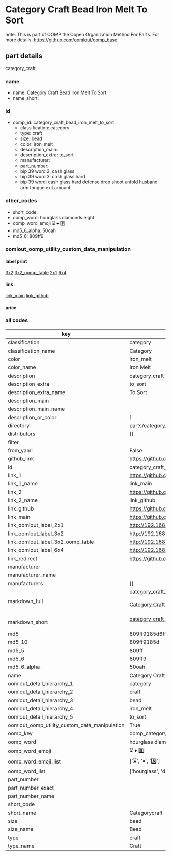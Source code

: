 # Category Craft Bead Iron Melt To Sort  

note: This is part of OOMP the Oopen Organization Method For Parts. For more details: https://github.com/oomlout/oomp_base

##  part details
  



category_craft



### name
* name: Category Craft Bead Iron Melt To Sort
* name_short: 
### id
* oomp_id: category_craft_bead_iron_melt_to_sort
  * classification: category
  * type: craft
  * size: bead
  * color: iron_melt
  * description_main: 
  * description_extra: to_sort
  * manufacturer: 
  * part_number: 
  * bip 39 word 2: cash glass
  * bip 39 word 3: cash glass hard
  * bip 39 word: cash glass hard defense drop shoot unfold husband arm tongue exit amount

### other_codes
* short_code: 
* oomp_word: hourglass diamonds eight
* oomp_word_emoji :hourglass: :diamonds: :eight:
* md5_6_alpha: 50oah
* md5_6: 809ff9






### oomlout_oomp_utility_custom_data_manipulation
#### label print
[3x2](http://192.168.1.245:1112/?label=oomp%2050oah)
[3x2_oomp_table](http://192.168.1.108:1112/?label=oomp%2050oah)
[2x1](http://192.168.1.242:1112/?label=oomp%2050oah)
[6x4](http://192.168.1.55:1112/?label=oomp%2050oah)    

#### link

[link_main](https://github.com/oomlout/oomlout_oomp_version_1_messy/tree/main/parts/category_craft_bead_iron_melt_to_sort) [link_github](https://github.com/oomlout/oomlout_oomp_version_1_messy/tree/main/parts/category_craft_bead_iron_melt_to_sort)                             

#### price







### all codes 
| key | value |  
| --- | --- |  
| classification | category |  
| classification_name | Category |  
| color | iron_melt |  
| color_name | Iron Melt |  
| description | category_craft |  
| description_extra | to_sort |  
| description_extra_name | To Sort |  
| description_main |  |  
| description_main_name |  |  
| description_or_color | I  |  
| directory | parts/category_craft_bead_iron_melt_to_sort |  
| distributors | [] |  
| filter |  |  
| from_yaml | False |  
| github_link | https://github.com/oomlout/oomlout_oomp_part_src/tree/main/parts/category_craft_bead_iron_melt_to_sort |  
| id | category_craft_bead_iron_melt_to_sort |  
| link_1 | https://github.com/oomlout/oomlout_oomp_version_1_messy/tree/main/parts/category_craft_bead_iron_melt_to_sort |  
| link_1_name | link_main |  
| link_2 | https://github.com/oomlout/oomlout_oomp_version_1_messy/tree/main/parts/category_craft_bead_iron_melt_to_sort |  
| link_2_name | link_github |  
| link_github | https://github.com/oomlout/oomlout_oomp_version_1_messy/tree/main/parts/category_craft_bead_iron_melt_to_sort |  
| link_main | https://github.com/oomlout/oomlout_oomp_version_1_messy/tree/main/parts/category_craft_bead_iron_melt_to_sort |  
| link_oomlout_label_2x1 | http://192.168.1.242:1112/?label=oomp%2050oah |  
| link_oomlout_label_3x2 | http://192.168.1.245:1112/?label=oomp%2050oah |  
| link_oomlout_label_3x2_oomp_table | http://192.168.1.108:1112/?label=oomp%2050oah |  
| link_oomlout_label_6x4 | http://192.168.1.55:1112/?label=oomp%2050oah |  
| link_redirect | https://github.com/oomlout/oomlout_oomp_version_1_messy/tree/main/parts/category_craft_bead_iron_melt_to_sort |  
| manufacturer |  |  
| manufacturer_name |  |  
| manufacturers | [] |  
| markdown_full | [category_craft_bead_iron_melt_to_sort](none)<br>[](none)<br>[Category Craft Bead Iron Melt To Sort](none)<br><br> |  
| markdown_short | [category_craft_bead_iron_melt_to_sort](none)<br><br> |  
| md5 | 809ff9185d6ffda71a21b396d258b91a |  
| md5_10 | 809ff9185d |  
| md5_5 | 809ff |  
| md5_6 | 809ff9 |  
| md5_6_alpha | 50oah |  
| name | Category Craft Bead Iron Melt To Sort |  
| oomlout_detail_hierarchy_1 | category |  
| oomlout_detail_hierarchy_2 | craft |  
| oomlout_detail_hierarchy_3 | bead |  
| oomlout_detail_hierarchy_4 | iron_melt |  
| oomlout_detail_hierarchy_5 | to_sort |  
| oomlout_oomp_utility_custom_data_manipulation | True |  
| oomp_key | oomp_category_craft_bead_iron_melt_to_sort |  
| oomp_word | hourglass diamonds eight |  
| oomp_word_emoji | :hourglass: :diamonds: :eight: |  
| oomp_word_emoji_list | [':hourglass:', ':diamonds:', ':eight:'] |  
| oomp_word_list | ['hourglass', 'diamonds', 'eight'] |  
| part_number |  |  
| part_number_exact |  |  
| part_number_name |  |  
| short_code |  |  
| short_name | Categorycraft |  
| size | bead |  
| size_name | Bead |  
| type | craft |  
| type_name | Craft |  
